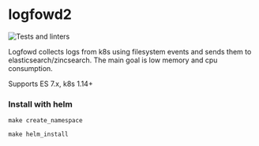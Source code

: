 # logfowd2

![Tests and linters](https://github.com/soulgarden/logfowd2/actions/workflows/main.yml/badge.svg)

Logfowd collects logs from k8s using filesystem events and sends them to elasticsearch/zincsearch. The main goal is low memory and cpu consumption.

Supports ES 7.x, k8s 1.14+

### Install with helm
    make create_namespace

    make helm_install
